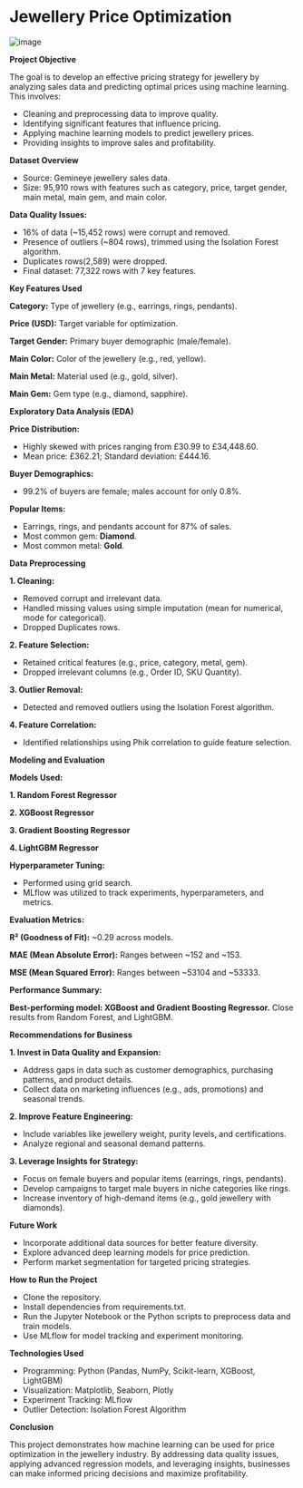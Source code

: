 # Jewellery Price Optimization
![image](https://github.com/user-attachments/assets/82ccb2ea-2ebc-43f5-b73e-f2444f92cc06)

**Project Objective**

The goal is to develop an effective pricing strategy for jewellery by analyzing sales data and predicting optimal prices using machine learning. This involves:

  * Cleaning and preprocessing data to improve quality.
  * Identifying significant features that influence pricing.
  * Applying machine learning models to predict jewellery prices.
  * Providing insights to improve sales and profitability.

**Dataset Overview**

  * Source: Gemineye jewellery sales data.
  * Size: 95,910 rows with features such as category, price, target gender, main metal, main gem, and main color.
    
**Data Quality Issues:**

  * 16% of data (~15,452 rows) were corrupt and removed.
  * Presence of outliers (~804 rows), trimmed using the Isolation Forest algorithm.
  * Duplicates rows(2,589) were dropped.
  * Final dataset: 77,322 rows with 7 key features.

**Key Features Used**

**Category:** Type of jewellery (e.g., earrings, rings, pendants).

**Price (USD):** Target variable for optimization.

**Target Gender:** Primary buyer demographic (male/female).

**Main Color:** Color of the jewellery (e.g., red, yellow).

**Main Metal:** Material used (e.g., gold, silver).

**Main Gem:** Gem type (e.g., diamond, sapphire).

**Exploratory Data Analysis (EDA)**

**Price Distribution:**

  * Highly skewed with prices ranging from £30.99 to £34,448.60.
  * Mean price: £362.21; Standard deviation: £444.16.
    
**Buyer Demographics:**

  * 99.2% of buyers are female; males account for only 0.8%.
    
**Popular Items:**

  * Earrings, rings, and pendants account for 87% of sales.
  * Most common gem: **Diamond**.
  * Most common metal: **Gold**.

**Data Preprocessing**

**1. Cleaning:**
  * Removed corrupt and irrelevant data.
  * Handled missing values using simple imputation (mean for numerical, mode for categorical).
  * Dropped Duplicates rows.
    
**2. Feature Selection:**
  * Retained critical features (e.g., price, category, metal, gem).
  * Dropped irrelevant columns (e.g., Order ID, SKU Quantity).
   
**3. Outlier Removal:**
  * Detected and removed outliers using the Isolation Forest algorithm.
    
**4. Feature Correlation:**
  * Identified relationships using Phik correlation to guide feature selection.
   
**Modeling and Evaluation**

**Models Used:**

**1. Random Forest Regressor**

**2. XGBoost Regressor**

**3. Gradient Boosting Regressor**

**4. LightGBM Regressor**
    
**Hyperparameter Tuning:**

  * Performed using grid search.
  * MLflow was utilized to track experiments, hyperparameters, and metrics.
   
**Evaluation Metrics:**

**R² (Goodness of Fit):** ~0.29 across models.

**MAE (Mean Absolute Error):** Ranges between ~152 and ~153.

**MSE (Mean Squared Error):** Ranges between ~53104 and ~53333.

**Performance Summary:**

**Best-performing model: XGBoost and Gradient Boosting Regressor.**
Close results from Random Forest, and LightGBM.

**Recommendations for Business**

**1. Invest in Data Quality and Expansion:**

  * Address gaps in data such as customer demographics, purchasing patterns, and product details.
  * Collect data on marketing influences (e.g., ads, promotions) and seasonal trends.
    
**2. Improve Feature Engineering:**

  * Include variables like jewellery weight, purity levels, and certifications.
  * Analyze regional and seasonal demand patterns.
   
**3. Leverage Insights for Strategy:**
    
  * Focus on female buyers and popular items (earrings, rings, pendants).
  * Develop campaigns to target male buyers in niche categories like rings.
  * Increase inventory of high-demand items (e.g., gold jewellery with diamonds).
    
**Future Work**

  * Incorporate additional data sources for better feature diversity.
  * Explore advanced deep learning models for price prediction.
  * Perform market segmentation for targeted pricing strategies.

**How to Run the Project**

  * Clone the repository.
  * Install dependencies from requirements.txt.
  * Run the Jupyter Notebook or the Python scripts to preprocess data and train models.
  * Use MLflow for model tracking and experiment monitoring.
    
**Technologies Used**

  * Programming: Python (Pandas, NumPy, Scikit-learn, XGBoost, LightGBM)
  * Visualization: Matplotlib, Seaborn, Plotly
  * Experiment Tracking: MLflow
  * Outlier Detection: Isolation Forest Algorithm

**Conclusion**

This project demonstrates how machine learning can be used for price optimization in the jewellery industry. By addressing data quality issues, applying advanced regression models, and leveraging insights, businesses can make informed pricing decisions and maximize profitability.

